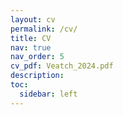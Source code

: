 ```yaml
---
layout: cv
permalink: /cv/
title: CV
nav: true
nav_order: 5
cv_pdf: Veatch_2024.pdf
description: 
toc:
  sidebar: left
---
```

